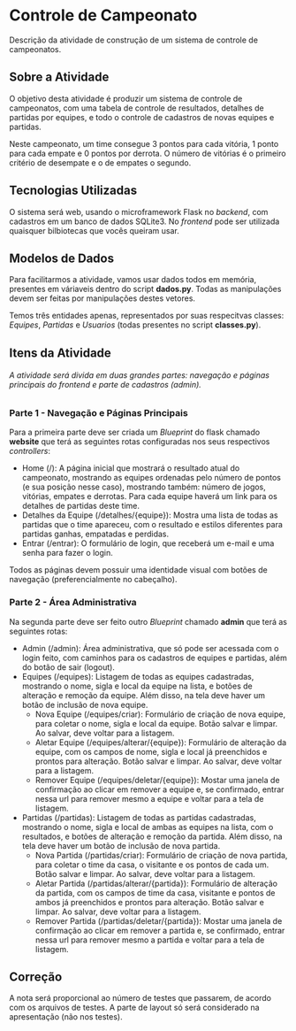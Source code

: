 # Controle de Campeonato

Descrição da atividade de construção de um sistema de controle de campeonatos.

## Sobre a Atividade

O objetivo desta atividade é produzir um sistema de controle de campeonatos, com uma tabela de controle de resultados, detalhes de partidas por equipes, e todo o controle de cadastros de novas equipes e partidas.

Neste campeonato, um time consegue 3 pontos para cada vitória, 1 ponto para cada empate e 0 pontos por derrota. O número de vitórias é o primeiro critério de desempate e o de empates o segundo.

## Tecnologias Utilizadas

O sistema será web, usando o microframework Flask no _backend_, com cadastros em um banco de dados SQLite3. No _frontend_ pode ser utilizada quaisquer bilbiotecas que vocês queiram usar.

## Modelos de Dados

Para facilitarmos a atividade, vamos usar dados todos em memória, presentes em váriaveis dentro do script **dados.py**. Todas as manipulações devem ser feitas por manipulações destes vetores.

Temos três entidades apenas, representados por suas respecitvas classes: _Equipes_, _Partidas_ e _Usuarios_ (todas presentes no script **classes.py**).

## Itens da Atividade

###### A atividade será divida em duas grandes partes: navegação e páginas principais do _frontend_ e parte de cadastros (admin).

### Parte 1 - Navegação e Páginas Principais

Para a primeira parte deve ser criada um _Blueprint_ do flask chamado **website** que terá as seguintes rotas configuradas nos seus respectivos _controllers_:

- Home (/): A página inicial que mostrará o resultado atual do campeonato, mostrando as equipes ordenadas pelo número de pontos (e sua posição nesse caso), mostrando também: número de jogos, vitórias, empates e derrotas. Para cada equipe haverá um link para os detalhes de partidas deste time.
- Detalhes da Equipe (/detalhes/{equipe}): Mostra uma lista de todas as partidas que o time apareceu, com o resultado e estilos diferentes para partidas ganhas, empatadas e perdidas.
- Entrar (/entrar): O formulário de login, que receberá um e-mail e uma senha para fazer o login.

Todos as páginas devem possuir uma identidade visual com botões de navegação (preferencialmente no cabeçalho).

### Parte 2 - Área Administrativa

Na segunda parte deve ser feito outro _Blueprint_ chamado **admin** que terá as seguintes rotas:

- Admin (/admin): Área administrativa, que só pode ser acessada com o login feito, com caminhos para os cadastros de equipes e partidas, além do botão de sair (logout).
- Equipes (/equipes): Listagem de todas as equipes cadastradas, mostrando o nome, sigla e local da equipe na lista, e botões de alteração e remoção da equipe. Além disso, na tela deve haver um botão de inclusão de nova equipe.
  - Nova Equipe (/equipes/criar): Formulário de criação de nova equipe, para coletar o nome, sigla e local da equipe. Botão salvar e limpar. Ao salvar, deve voltar para a listagem.
  - Aletar Equipe (/equipes/alterar/{equipe}): Formulário de alteração da equipe, com os campos de nome, sigla e local já preenchidos e prontos para alteração. Botão salvar e limpar. Ao salvar, deve voltar para a listagem.
  - Remover Equipe (/equipes/deletar/{equipe}): Mostar uma janela de confirmação ao clicar em remover a equipe e, se confirmado, entrar nessa url para remover mesmo a equipe e voltar para a tela de listagem.
- Partidas (/partidas): Listagem de todas as partidas cadastradas, mostrando o nome, sigla e local de ambas as equipes na lista, com o resultados, e botões de alteração e remoção da partida. Além disso, na tela deve haver um botão de inclusão de nova partida.
  - Nova Partida (/partidas/criar): Formulário de criação de nova partida, para coletar o time da casa, o visitante e os pontos de cada um. Botão salvar e limpar. Ao salvar, deve voltar para a listagem.
  - Aletar Partida (/partidas/alterar/{partida}): Formulário de alteração da partida, com os campos de time da casa, visitante e pontos de ambos já preenchidos e prontos para alteração. Botão salvar e limpar. Ao salvar, deve voltar para a listagem.
  - Remover Partida (/partidas/deletar/{partida}): Mostar uma janela de confirmação ao clicar em remover a partida e, se confirmado, entrar nessa url para remover mesmo a partida e voltar para a tela de listagem.

## Correção

A nota será proporcional ao número de testes que passarem, de acordo com os arquivos de testes. A parte de layout só será considerado na apresentação (não nos testes).